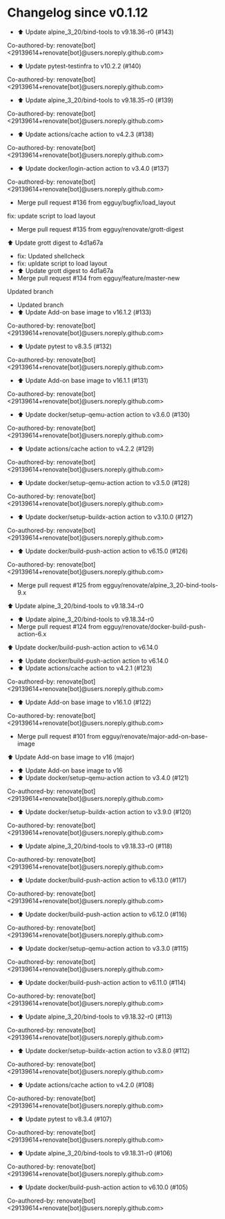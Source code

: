 # Changelog since v0.1.12
- ⬆️ Update alpine_3_20/bind-tools to v9.18.36-r0 (#143)

Co-authored-by: renovate[bot] <29139614+renovate[bot]@users.noreply.github.com> 
- ⬆️ Update pytest-testinfra to v10.2.2 (#140)

Co-authored-by: renovate[bot] <29139614+renovate[bot]@users.noreply.github.com> 
- ⬆️ Update alpine_3_20/bind-tools to v9.18.35-r0 (#139)

Co-authored-by: renovate[bot] <29139614+renovate[bot]@users.noreply.github.com> 
- ⬆️ Update actions/cache action to v4.2.3 (#138)

Co-authored-by: renovate[bot] <29139614+renovate[bot]@users.noreply.github.com> 
- ⬆️ Update docker/login-action action to v3.4.0 (#137)

Co-authored-by: renovate[bot] <29139614+renovate[bot]@users.noreply.github.com> 
- Merge pull request #136 from egguy/bugfix/load_layout

fix: update script to load layout 
- Merge pull request #135 from egguy/renovate/grott-digest

⬆️ Update grott digest to 4d1a67a 
- fix: Updated shellcheck 
- fix: upldate script to load layout 
- ⬆️ Update grott digest to 4d1a67a 
- Merge pull request #134 from egguy/feature/master-new

Updated branch 
- Updated branch 
- ⬆️ Update Add-on base image to v16.1.2 (#133)

Co-authored-by: renovate[bot] <29139614+renovate[bot]@users.noreply.github.com> 
- ⬆️ Update pytest to v8.3.5 (#132)

Co-authored-by: renovate[bot] <29139614+renovate[bot]@users.noreply.github.com> 
- ⬆️ Update Add-on base image to v16.1.1 (#131)

Co-authored-by: renovate[bot] <29139614+renovate[bot]@users.noreply.github.com> 
- ⬆️ Update docker/setup-qemu-action action to v3.6.0 (#130)

Co-authored-by: renovate[bot] <29139614+renovate[bot]@users.noreply.github.com> 
- ⬆️ Update actions/cache action to v4.2.2 (#129)

Co-authored-by: renovate[bot] <29139614+renovate[bot]@users.noreply.github.com> 
- ⬆️ Update docker/setup-qemu-action action to v3.5.0 (#128)

Co-authored-by: renovate[bot] <29139614+renovate[bot]@users.noreply.github.com> 
- ⬆️ Update docker/setup-buildx-action action to v3.10.0 (#127)

Co-authored-by: renovate[bot] <29139614+renovate[bot]@users.noreply.github.com> 
- ⬆️ Update docker/build-push-action action to v6.15.0 (#126)

Co-authored-by: renovate[bot] <29139614+renovate[bot]@users.noreply.github.com> 
- Merge pull request #125 from egguy/renovate/alpine_3_20-bind-tools-9.x

⬆️ Update alpine_3_20/bind-tools to v9.18.34-r0 
- ⬆️ Update alpine_3_20/bind-tools to v9.18.34-r0 
- Merge pull request #124 from egguy/renovate/docker-build-push-action-6.x

⬆️ Update docker/build-push-action action to v6.14.0 
- ⬆️ Update docker/build-push-action action to v6.14.0 
- ⬆️ Update actions/cache action to v4.2.1 (#123)

Co-authored-by: renovate[bot] <29139614+renovate[bot]@users.noreply.github.com> 
- ⬆️ Update Add-on base image to v16.1.0 (#122)

Co-authored-by: renovate[bot] <29139614+renovate[bot]@users.noreply.github.com> 
- Merge pull request #101 from egguy/renovate/major-add-on-base-image

⬆️ Update Add-on base image to v16 (major) 
- ⬆️ Update Add-on base image to v16 
- ⬆️ Update docker/setup-qemu-action action to v3.4.0 (#121)

Co-authored-by: renovate[bot] <29139614+renovate[bot]@users.noreply.github.com> 
- ⬆️ Update docker/setup-buildx-action action to v3.9.0 (#120)

Co-authored-by: renovate[bot] <29139614+renovate[bot]@users.noreply.github.com> 
- ⬆️ Update alpine_3_20/bind-tools to v9.18.33-r0 (#118)

Co-authored-by: renovate[bot] <29139614+renovate[bot]@users.noreply.github.com> 
- ⬆️ Update docker/build-push-action action to v6.13.0 (#117)

Co-authored-by: renovate[bot] <29139614+renovate[bot]@users.noreply.github.com> 
- ⬆️ Update docker/build-push-action action to v6.12.0 (#116)

Co-authored-by: renovate[bot] <29139614+renovate[bot]@users.noreply.github.com> 
- ⬆️ Update docker/setup-qemu-action action to v3.3.0 (#115)

Co-authored-by: renovate[bot] <29139614+renovate[bot]@users.noreply.github.com> 
- ⬆️ Update docker/build-push-action action to v6.11.0 (#114)

Co-authored-by: renovate[bot] <29139614+renovate[bot]@users.noreply.github.com> 
- ⬆️ Update alpine_3_20/bind-tools to v9.18.32-r0 (#113)

Co-authored-by: renovate[bot] <29139614+renovate[bot]@users.noreply.github.com> 
- ⬆️ Update docker/setup-buildx-action action to v3.8.0 (#112)

Co-authored-by: renovate[bot] <29139614+renovate[bot]@users.noreply.github.com> 
- ⬆️ Update actions/cache action to v4.2.0 (#108)

Co-authored-by: renovate[bot] <29139614+renovate[bot]@users.noreply.github.com> 
- ⬆️ Update pytest to v8.3.4 (#107)

Co-authored-by: renovate[bot] <29139614+renovate[bot]@users.noreply.github.com> 
- ⬆️ Update alpine_3_20/bind-tools to v9.18.31-r0 (#106)

Co-authored-by: renovate[bot] <29139614+renovate[bot]@users.noreply.github.com> 
- ⬆️ Update docker/build-push-action action to v6.10.0 (#105)

Co-authored-by: renovate[bot] <29139614+renovate[bot]@users.noreply.github.com> 
